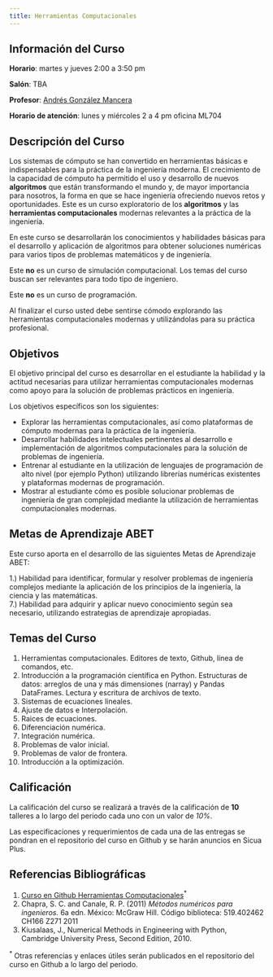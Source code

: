 ```yaml
---
title: Herramientas Computacionales  
---
```


## Información del Curso ##

**Horario**: martes y jueves 2:00 a 3:50 pm

**Salón**: TBA

**Profesor**: [Andrés González Mancera](http://andresgm.org)

**Horario de atención**: lunes y miércoles 2 a 4 pm oficina ML704


## Descripción del Curso ##

Los sistemas de cómputo se han convertido en herramientas básicas e indispensables para la práctica de la ingeniería moderna. El crecimiento de la capacidad de cómputo ha permitido el uso y desarrollo de nuevos **algoritmos** que están transformando el mundo y, de mayor importancia para nosotros, la forma en que se hace ingeniería ofreciendo nuevos retos y oportunidades. Este es un curso exploratorio de los **algoritmos** y las **herramientas computacionales** modernas relevantes a la práctica de la ingeniería.  

En este curso se desarrollarán los conocimientos y habilidades básicas para el desarrollo y aplicación de algoritmos para obtener soluciones numéricas para varios tipos de problemas matemáticos y de ingeniería.  

Este **no** es un curso de simulación computacional. Los temas del curso buscan ser relevantes para todo tipo de ingeniero.  

Este **no** es un curso de programación.  

Al finalizar el curso usted debe sentirse cómodo explorando las herramientas computacionales modernas y utilizándolas para su práctica profesional.

## Objetivos ##

El objetivo principal del curso es desarrollar en el estudiante la habilidad y la actitud necesarias para utilizar herramientas computacionales modernas como apoyo para la solución de problemas prácticos en ingeniería.  

Los objetivos específicos son los siguientes:  

* Explorar las herramientas computacionales, así como plataformas de cómputo modernas para la práctica de la ingeniería.  
* Desarrollar habilidades intelectuales pertinentes al desarrollo e implementación de algoritmos computacionales para la solución de problemas de ingeniería.  
* Entrenar al estudiante en la utilización de lenguajes de programación de alto nivel (por ejemplo Python) utilizando librerías numéricas existentes y plataformas modernas de programación.  
* Mostrar al estudiante cómo es posible solucionar problemas de ingeniería de gran complejidad mediante la utilización de herramientas computacionales modernas.  

## Metas de Aprendizaje ABET ##

Este curso aporta en el desarrollo de las siguientes Metas de Aprendizaje ABET:

1.) Habilidad para identificar, formular y resolver problemas de ingeniería complejos mediante la aplicación de los principios de la ingeniería, la ciencia y las matemáticas.  
7.) Habilidad para adquirir y aplicar nuevo conocimiento según sea necesario, utilizando estrategias de aprendizaje apropiadas.  

## Temas del Curso ##

1. Herramientas computacionales. Editores de texto, Github, línea de comandos, etc.  
2. Introducción a la programación científica en Python. Estructuras de datos: arreglos de una y más dimensiones (narray) y Pandas DataFrames. Lectura y escritura de archivos de texto.  
3. Sistemas de ecuaciones lineales.  
4. Ajuste de datos e Interpolación.  
5. Raices de ecuaciones.  
6. Diferenciación numérica.  
7. Integración numérica.  
8. Problemas de valor inicial.  
9. Problemas de valor de frontera.  
10. Introducción a la optimización.  

## Calificación ##

La calificación del curso se realizará a través de la calificación de **10** talleres a lo largo del periodo cada uno con un valor de *10%*.  

Las especificaciones y requerimientos de cada una de las entregas se pondran en el repositorio del curso en Github y se harán anuncios en Sicua Plus.

## Referencias Bibliográficas ##

1. [Curso en Github Herramientas Computacionales](https://github.com/ua-IMEC3602-201910/ua-IMEC3602-201910.github.io)<sup>*</sup>  
2. Chapra, S. C. and Canale, R. P. (2011) *Métodos numéricos para ingenieros.* 6a edn. México: McGraw Hill. Código biblioteca: 519.402462 CH166 Z271 2011  
2. Kiusalaas, J., Numerical Methods in Engineering with Python, Cambridge University Press, Second Edition, 2010.  

<sup>*</sup> Otras referencias y enlaces útiles serán publicados en el repositorio del curso en Github a lo largo del periodo.  